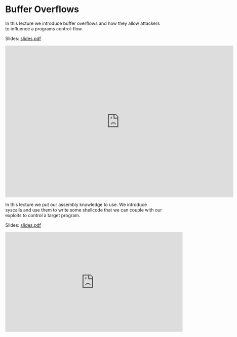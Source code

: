 # Buffer Overflows

In this lecture we introduce buffer overflows and how they allow attackers to influence a programs
control-flow.

Slides: [slides.pdf](/resources/lecture_slides/ret2win.pdf)

<center>
    <iframe width="720" height="480" src="https://www.youtube.com/embed/3hcOC7Cmtx4" title="YouTube video player" frameborder="0" allow="accelerometer; autoplay; clipboard-write; encrypted-media; gyroscope; picture-in-picture; web-share" allowfullscreen></iframe>
</center>

In this lecture we put our assembly knowledge to use. We introduce syscalls and use them to write
some shellcode that we can couple with our exploits to control a target program.

Slides: [slides.pdf](/resources/lecture_slides/shellcode.pdf)

<center>
    <iframe width="560" height="315" src="https://www.youtube.com/embed/AImzCuuIGoA" title="YouTube video player" frameborder="0" allow="accelerometer; autoplay; clipboard-write; encrypted-media; gyroscope; picture-in-picture; web-share" allowfullscreen></iframe>
</center>
